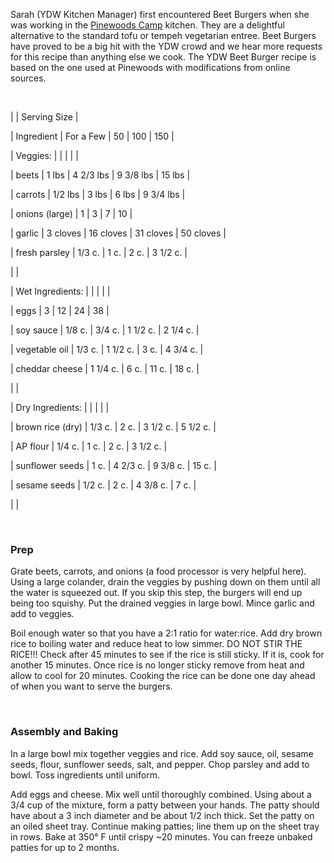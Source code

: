 Sarah (YDW Kitchen Manager) first encountered Beet Burgers when she was working in the [Pinewoods Camp](\"http://www.pinewoods.org\") kitchen. They are a delightful alternative to the standard tofu or tempeh vegetarian entree. Beet Burgers have proved to be a big hit with the YDW crowd and we hear more requests for this recipe than anything else we cook. The YDW Beet Burger recipe is based on the one used at Pinewoods with modifications from online sources.


 






|
  |
 Serving Size |


|
 Ingredient |
 For a Few |
 50 |
 100 |
 150 |


|
 Veggies: |
  |
  |
  |
  |


|
 beets |
 1 lbs |
 4 2/3 lbs |
 9 3/8 lbs |
 15 lbs |


|
 carrots |
 1/2 lbs |
 3 lbs |
 6 lbs |
 9 3/4 lbs |


|
 onions (large) |
 1 |
 3 |
 7 |
 10 |


|
 garlic |
 3 cloves |
 16 cloves |
 31 cloves |
 50 cloves |


|
 fresh parsley |
 1/3 c. |
 1 c. |
 2 c. |
 3 1/2 c. |


|
  |


|
 Wet Ingredients: |
  |
  |
  |
  |


|
 eggs |
 3 |
 12 |
 24 |
 38 |


|
 soy sauce |
 1/8 c. |
 3/4 c. |
 1 1/2 c. |
 2 1/4 c. |


|
 vegetable oil |
 1/3 c. |
 1 1/2 c. |
 3 c. |
 4 3/4 c. |


|
 cheddar cheese |
 1 1/4 c. |
 6 c. |
 11 c. |
 18 c. |


|
  |


|
 Dry Ingredients: |
  |
  |
  |
  |


|
 brown rice (dry) |
 1/3 c. |
 2 c. |
 3 1/2 c. |
 5 1/2 c. |


|
 AP flour |
 1/4 c. |
 1 c. |
 2 c. |
 3 1/2 c. |


|
 sunflower seeds |
 1 c. |
 4 2/3 c. |
 9 3/8 c. |
 15 c. |


|
 sesame seeds |
 1/2 c. |
 2 c. |
 4 3/8 c. |
 7 c. |


|
  |




 



### Prep


Grate beets, carrots, and onions (a food processor is very helpful here). Using a large colander, drain the veggies by pushing down on them until all the water is squeezed out. If you skip this step, the burgers will end up being too squishy. Put the drained veggies in large bowl. Mince garlic and add to veggies.



Boil enough water so that you have a 2:1 ratio for water:rice. Add dry brown rice to boiling water and reduce heat to low simmer. DO NOT STIR THE RICE!!! Check after 45 minutes to see if the rice is still sticky. If it is, cook for another 15 minutes. Once rice is no longer sticky remove from heat and allow to cool for 20 minutes. Cooking the rice can be done one day ahead of when you want to serve the burgers.


 


### Assembly and Baking


In a large bowl mix together veggies and rice. Add soy sauce, oil, sesame seeds, flour, sunflower seeds, salt, and pepper. Chop parsley and add to bowl. Toss ingredients until uniform.



Add eggs and cheese. Mix well until thoroughly combined. Using about a 3/4 cup of the mixture, form a patty between your hands. The patty should have about a 3 inch diameter and be about 1/2 inch thick. Set the patty on an oiled sheet tray. Continue making patties; line them up on the sheet tray in rows. Bake at 350° F until crispy \~20 minutes. You can freeze unbaked patties for up to 2 months.


